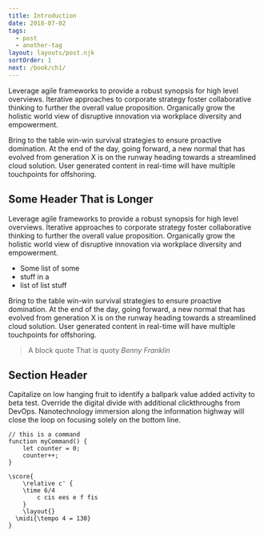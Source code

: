 ```yaml
---
title: Introduction
date: 2018-07-02
tags:
  - post
  - another-tag
layout: layouts/post.njk
sortOrder: 1
next: /book/ch1/
---
```


Leverage agile frameworks to provide a robust synopsis for high level overviews. Iterative approaches to corporate strategy foster collaborative thinking to further the overall value proposition. Organically grow the holistic world view of disruptive innovation via workplace diversity and empowerment.

Bring to the table win-win survival strategies to ensure proactive domination. At the end of the day, going forward, a new normal that has evolved from generation X is on the runway heading towards a streamlined cloud solution. User generated content in real-time will have multiple touchpoints for offshoring.

## Some Header That is Longer

Leverage agile frameworks to provide a robust synopsis for high level overviews. Iterative approaches to corporate strategy foster collaborative thinking to further the overall value proposition. Organically grow the holistic world view of disruptive innovation via workplace diversity and empowerment.

- Some list of some
- stuff in a
- list of list stuff

Bring to the table win-win survival strategies to ensure proactive domination. At the end of the day, going forward, a new normal that has evolved from generation X is on the runway heading towards a streamlined cloud solution. User generated content in real-time will have multiple touchpoints for offshoring.

> A block quote
> That is quoty
> <cite>Benny Franklin</cite>


## Section Header

Capitalize on low hanging fruit to identify a ballpark value added activity to beta test. Override the digital divide with additional clickthroughs from DevOps. Nanotechnology immersion along the information highway will close the loop on focusing solely on the bottom line.

``` js/2-3
// this is a command
function myCommand() {
	let counter = 0;
	counter++;
}
```

``` latex/1-3
\score{
	\relative c' {
    \time 6/4
		c cis ees e f fis
	}
	\layout{}
  \midi{\tempo 4 = 130}
}
```
